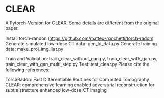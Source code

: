 # CLEAR

A Pytorch-Version for CLEAR. Some details are different from the original paper.

Install torch-randon (https://github.com/matteo-ronchetti/torch-radon)
Generate simulated low-dose CT data: gen_ld_data.py
Generate training data: make_proj_img_list.py

Train and Validation: train_clear_without_gan.py, train_clear_with_gan.py, train_clear_with_gan_multi_step.py
Test: test_clear.py
Please cite the following references:

TorchRadon: Fast Differentiable Routines for Computed Tomography
CLEAR: comprehensive learning enabled adversarial reconstruction for subtle structure enhanced low-dose CT imaging
